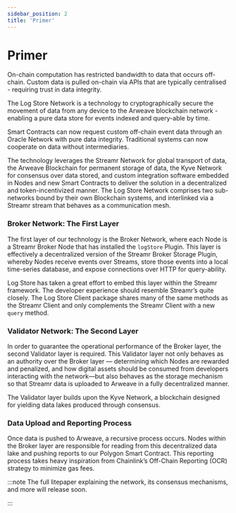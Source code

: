 ```yaml
---
sidebar_position: 2
title: 'Primer'
---
```


# Primer

On-chain computation has restricted bandwidth to data that occurs off-chain.
Custom data is pulled on-chain via APIs that are typically centralised - requiring trust in data integrity.

The Log Store Network is a technology to cryptographically secure the movement of data from any device to the Arweave blockchain network - enabling a pure data store for events indexed and query-able by time.

Smart Contracts can now request custom off-chain event data through an Oracle Network with pure data integrity.
Traditional systems can now cooperate on data without intermediaries.

The technology leverages the Streamr Network for global transport of data, the Arweave Blockchain for permanent storage of data, the Kyve Network for consensus over data stored, and custom integration software embedded in Nodes and new Smart Contracts to deliver the solution in a decentralized and token-incentivized manner. The Log Store Network comprises two sub-networks bound by their own Blockchain systems, and interlinked via a Streamr stream that behaves as a communication mesh.

### Broker Network: The First Layer

The first layer of our technology is the Broker Network, where each Node is a Streamr Broker Node that has installed the `logStore` Plugin. This layer is effectively a decentralized version of the Streamr Broker Storage Plugin, whereby Nodes receive events over Streams, store those events into a local time-series database, and expose connections over HTTP for query-ability.

Log Store has taken a great effort to embed this layer within the Streamr framework. The developer experience should resemble Streamr’s quite closely. The Log Store Client package shares many of the same methods as the Streamr Client and only complements the Streamr Client with a new `query` method.

### Validator Network: The Second Layer

In order to guarantee the operational performance of the Broker layer, the second Validator layer is required. This Validator layer not only behaves as an authority over the Broker layer — determining which Nodes are rewarded and penalized, and how digital assets should be consumed from developers interacting with the network—but also behaves as the storage mechanism so that Streamr data is uploaded to Arweave in a fully decentralized manner.

The Validator layer builds upon the Kyve Network, a blockchain designed for yielding data lakes produced through consensus.

### Data Upload and Reporting Process

Once data is pushed to Arweave, a recursive process occurs. Nodes within the Broker layer are responsible for reading from this decentralized data lake and pushing reports to our Polygon Smart Contract. This reporting process takes heavy inspiration from Chainlink’s Off-Chain Reporting (OCR) strategy to minimize gas fees.

:::note
The full litepaper explaining the network, its consensus mechanisms, and more will release soon.

:::
